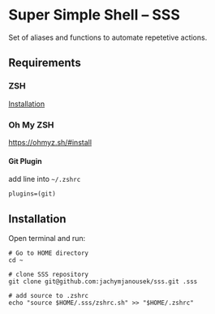 # Super Simple Shell – SSS

Set of aliases and functions to automate repetetive actions.

## Requirements

### ZSH

[Installation](https://github.com/ohmyzsh/ohmyzsh/wiki/Installing-ZSH)

### Oh My ZSH

https://ohmyz.sh/#install

#### Git Plugin

add line into `~/.zshrc`

```shell
plugins=(git)
```

## Installation

Open terminal and run:

```shell
# Go to HOME directory
cd ~

# clone SSS repository
git clone git@github.com:jachymjanousek/sss.git .sss

# add source to .zshrc
echo "source $HOME/.sss/zshrc.sh" >> "$HOME/.zshrc"
```
